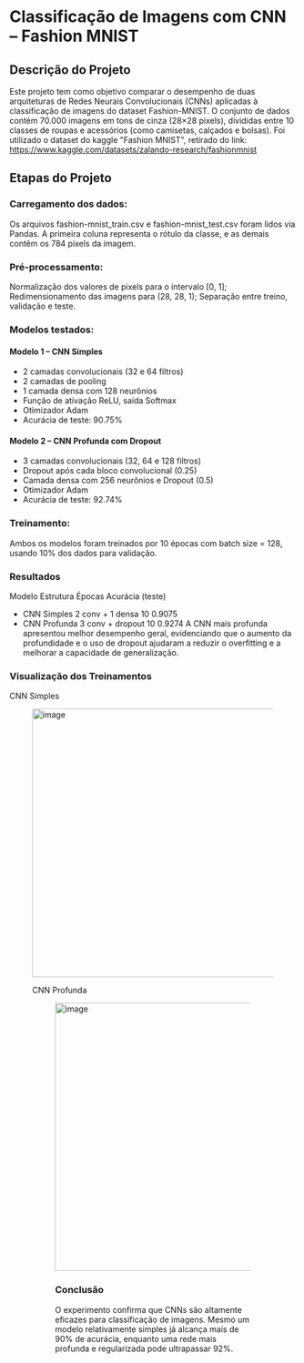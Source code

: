 # Classificação de Imagens com CNN – Fashion MNIST

## Descrição do Projeto
Este projeto tem como objetivo comparar o desempenho de duas arquiteturas de Redes Neurais Convolucionais (CNNs) aplicadas à classificação de imagens do dataset Fashion-MNIST.
O conjunto de dados contém 70.000 imagens em tons de cinza (28×28 pixels), divididas entre 10 classes de roupas e acessórios (como camisetas, calçados e bolsas).
Foi utilizado o dataset do kaggle "Fashion MNIST", retirado do link: https://www.kaggle.com/datasets/zalando-research/fashionmnist

## Etapas do Projeto

### Carregamento dos dados:
Os arquivos fashion-mnist_train.csv e fashion-mnist_test.csv foram lidos via Pandas.
A primeira coluna representa o rótulo da classe, e as demais contêm os 784 pixels da imagem.

### Pré-processamento:
Normalização dos valores de pixels para o intervalo [0, 1];
Redimensionamento das imagens para (28, 28, 1);
Separação entre treino, validação e teste.

### Modelos testados:
#### Modelo 1 – CNN Simples
- 2 camadas convolucionais (32 e 64 filtros)
- 2 camadas de pooling
- 1 camada densa com 128 neurônios
- Função de ativação ReLU, saída Softmax
- Otimizador Adam
- Acurácia de teste: 90.75%

#### Modelo 2 – CNN Profunda com Dropout
- 3 camadas convolucionais (32, 64 e 128 filtros)
- Dropout após cada bloco convolucional (0.25)
- Camada densa com 256 neurônios e Dropout (0.5)
- Otimizador Adam
- Acurácia de teste: 92.74%

### Treinamento:
Ambos os modelos foram treinados por 10 épocas com batch size = 128, usando 10% dos dados para validação.

### Resultados
Modelo	Estrutura	Épocas	Acurácia (teste)
- CNN Simples	2 conv + 1 densa	10	0.9075
- CNN Profunda	3 conv + dropout	10	0.9274
A CNN mais profunda apresentou melhor desempenho geral, evidenciando que o aumento da profundidade e o uso de dropout ajudaram a reduzir o overfitting e a melhorar a capacidade de generalização.

### Visualização dos Treinamentos
CNN Simples
<Figure size 1200x500 with 2 Axes><img width="1010" height="472" alt="image" src="https://github.com/user-attachments/assets/28e3cb31-5248-432a-bec5-5132b973767d" />

CNN Profunda
<Figure size 1200x500 with 2 Axes><img width="1010" height="471" alt="image" src="https://github.com/user-attachments/assets/493595bd-574a-4cc1-860e-c3632996c468" />


### Conclusão
O experimento confirma que CNNs são altamente eficazes para classificação de imagens.
Mesmo um modelo relativamente simples já alcança mais de 90% de acurácia, enquanto uma rede mais profunda e regularizada pode ultrapassar 92%.
